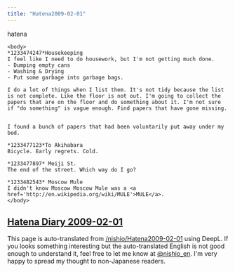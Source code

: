 ```yaml
---
title: "Hatena2009-02-01"
---
```


hatena

```
<body>
*1233474247*Housekeeping
I feel like I need to do housework, but I'm not getting much done.
- Dumping empty cans
- Washing & Drying
- Put some garbage into garbage bags.

I do a lot of things when I list them. It's not tidy because the list is not complete. Like the floor is not out. I'm going to collect the papers that are on the floor and do something about it. I'm not sure if "do something" is vague enough. Find papers that have gone missing.


I found a bunch of papers that had been voluntarily put away under my bed.

*1233477123*To Akihabara
Bicycle. Early regrets. Cold.

*1233477897* Meiji St.
The end of the street. Which way do I go?

*1233482543* Moscow Mule
I didn't know Moscow Moscow Mule was a <a href='http://en.wikipedia.org/wiki/MULE'>MULE</a>.
</body>
```


[Hatena Diary 2009-02-01](https://nishiohirokazu.hatenadiary.org/archive/2009/02/01)
---
This page is auto-translated from [/nishio/Hatena2009-02-01](https://scrapbox.io/nishio/Hatena2009-02-01) using DeepL. If you looks something interesting but the auto-translated English is not good enough to understand it, feel free to let me know at [@nishio_en](https://twitter.com/nishio_en). I'm very happy to spread my thought to non-Japanese readers.